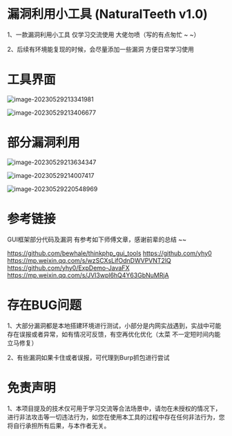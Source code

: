 # 漏洞利用小工具 (NaturalTeeth v1.0) 

1、一款漏洞利用小工具  仅学习交流使用 大佬勿喷（写的有点匆忙 ~ ~）

2、后续有环境能复现的时候，会尽量添加一些漏洞  方便日常学习使用

# 工具界面

![image-20230529213341981](D:\Typora\图片\image-20230529213341981.png)

![image-20230529213406677](D:\Typora\图片\image-20230529213406677.png)

# 部分漏洞利用

![image-20230529213634347](D:\Typora\图片\image-20230529213634347.png)

![image-20230529214007417](D:\Typora\图片\image-20230529214007417.png)

![image-20230529220548969](D:\Typora\图片\image-20230529220548969.png)

# 参考链接

GUI框架部分代码及漏洞 有参考如下师傅文章，感谢前辈的总结 ~~

https://github.com/bewhale/thinkphp_gui_tools
https://github.com/yhy0
https://mp.weixin.qq.com/s/wzSCXsLifOdnDWVPVNT2lQ
https://github.com/yhy0/ExpDemo-JavaFX
https://mp.weixin.qq.com/s/JVI3wpl6hQ4Y63GbNuMRjA

# 存在BUG问题

1、大部分漏洞都是本地搭建环境进行测试，小部分是内网实战遇到，实战中可能存在误报或者异常，如有情况可反馈，有空再优化优化（太菜 不一定短时间内能立马修复）

2、有些漏洞如果卡住或者误报，可代理到Burp抓包进行尝试

# 免责声明

1、本项目提及的技术仅可用于学习交流等合法场景中，请勿在未授权的情况下，进行非法攻击等一切违法行为，如您在使用本工具的过程中存在任何非法行为，您将自行承担所有后果，与本作者无关。